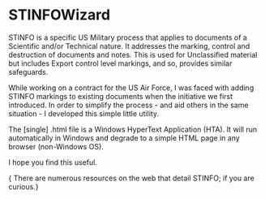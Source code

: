 STINFOWizard
============
STINFO is a specific US Military process that applies to documents of a Scientific and/or Technical nature.  It addresses the marking, control and destruction of documents and notes.  This is used for Unclassified material but includes Export control level markings, and so, provides similar safeguards.

While working on a contract for the US Air Force, I was faced with adding STINFO markings to existing documents when the initiative we first introduced.  In order to simplify the process - and aid others in the same situation - I developed this simple little utility.

The [single] .html file is a Windows HyperText Application (HTA).  It will run automatically in Windows and degrade to a simple HTML page in any browser (non-Windows OS).

I hope you find this useful.


{ There are numerous resources on the web that detail STINFO; if you are curious.}
